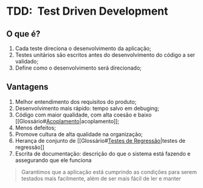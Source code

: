 # TDD:  Test Driven Development 

## O que é?

1. Cada teste direciona o desenvolvimento da aplicação;
2. Testes unitários são escritos antes do desenvolvimento do código a ser validado;
3. Define como o desenvolvimento será direcionado;

## Vantagens

1. Melhor entendimento dos requisitos do produto;
2. Desenvolvimento mais rápido: tempo salvo em debuging;
3. Código com maior qualidade, com alta coesão e baixo [[Glossário#[Acoplamento]( acoplamento)|acoplamento]];
4. Menos defeitos;
5. Promove cultura de alta qualidade na organização;
6. Herança de conjunto de [[Glossário#[Testes de Regressão](testes-regressao)|testes de regressão]]
7. Escrita de documentação: descrição do que o sistema está fazendo e assegurando que ele funciona

> Garantimos que a aplicação está cumprindo as condições para serem testados mais facilmente, além de ser mais fácil de ler e manter
